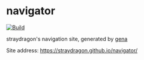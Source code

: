 # navigator

[![Build](https://github.com/StrayDragon/navigator/actions/workflows/generate.yml/badge.svg)](https://github.com/StrayDragon/navigator/actions/workflows/generate.yml)

straydragon's navigation site, generated by [gena](https://github.com/x1ah/gena)

Site address: https://straydragon.github.io/navigator/